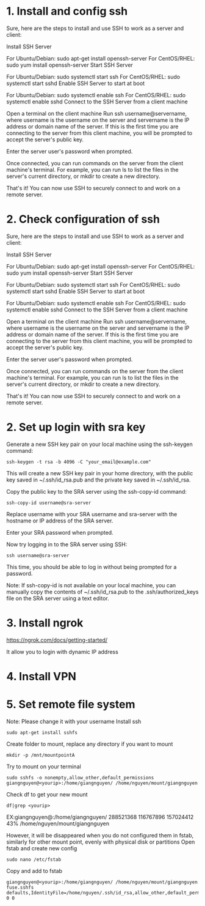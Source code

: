 # 1. Install and config ssh
Sure, here are the steps to install and use SSH to work as a server and client:

Install SSH Server

For Ubuntu/Debian: sudo apt-get install openssh-server
For CentOS/RHEL: sudo yum install openssh-server
Start SSH Server

For Ubuntu/Debian: sudo systemctl start ssh
For CentOS/RHEL: sudo systemctl start sshd
Enable SSH Server to start at boot

For Ubuntu/Debian: sudo systemctl enable ssh
For CentOS/RHEL: sudo systemctl enable sshd
Connect to the SSH Server from a client machine

Open a terminal on the client machine
Run ssh username@servername, where username is the username on the server and servername is the IP address or domain name of the server.
If this is the first time you are connecting to the server from this client machine, you will be prompted to accept the server's public key.

Enter the server user's password when prompted.

Once connected, you can run commands on the server from the client machine's terminal. For example, you can run ls to list the files in the server's current directory, or mkdir to create a new directory.

That's it! You can now use SSH to securely connect to and work on a remote server.

# 2. Check configuration of ssh
Sure, here are the steps to install and use SSH to work as a server and client:

Install SSH Server

For Ubuntu/Debian: sudo apt-get install openssh-server
For CentOS/RHEL: sudo yum install openssh-server
Start SSH Server

For Ubuntu/Debian: sudo systemctl start ssh
For CentOS/RHEL: sudo systemctl start sshd
Enable SSH Server to start at boot

For Ubuntu/Debian: sudo systemctl enable ssh
For CentOS/RHEL: sudo systemctl enable sshd
Connect to the SSH Server from a client machine

Open a terminal on the client machine
Run ssh username@servername, where username is the username on the server and servername is the IP address or domain name of the server.
If this is the first time you are connecting to the server from this client machine, you will be prompted to accept the server's public key.

Enter the server user's password when prompted.

Once connected, you can run commands on the server from the client machine's terminal. For example, you can run ls to list the files in the server's current directory, or mkdir to create a new directory.

That's it! You can now use SSH to securely connect to and work on a remote server.
# 2. Set up login with sra key
Generate a new SSH key pair on your local machine using the ssh-keygen command:
```
ssh-keygen -t rsa -b 4096 -C "your_email@example.com"
```
This will create a new SSH key pair in your home directory, with the public key saved in ~/.ssh/id_rsa.pub and the private key saved in ~/.ssh/id_rsa.

Copy the public key to the SRA server using the ssh-copy-id command:
```
ssh-copy-id username@sra-server
```
Replace username with your SRA username and sra-server with the hostname or IP address of the SRA server.

Enter your SRA password when prompted.

Now try logging in to the SRA server using SSH:

```
ssh username@sra-server
```

This time, you should be able to log in without being prompted for a password.

Note: If ssh-copy-id is not available on your local machine, you can manually copy the contents of ~/.ssh/id_rsa.pub to the .ssh/authorized_keys file on the SRA server using a text editor.

# 3. Install ngrok
https://ngrok.com/docs/getting-started/

It allow you to login with dynamic IP address
# 4. Install VPN


# 5. Set remote file system
Note: Please change it with your username
Install ssh
```
sudo apt-get install sshfs
```

Create folder to mount, replace any directory if you want to mount
```
mkdir -p /mnt/mountpointA
```

Try to mount on your terminal
```
sudo sshfs -o nonempty,allow_other,default_permissions giangnguyen@<yourip>:/home/giangnguyen/ /home/nguyen/mount/giangnguyen
```

Check df to get your new mount
```
df|grep <yourip>
```
EX:giangnguyen@<yourip>:/home/giangnguyen/ 288521368 116767896 157024412  43% /home/nguyen/mount/giangnguyen

However, it will be disappeared when you do not configured them in fstab, similarly for other mount point, evenly with physical disk or partitions
Open fstab and create new config
```
sudo nano /etc/fstab
```
Copy and add to fstab
```
giangnguyen@<yourip>:/home/giangnguyen/ /home/nguyen/mount/giangnguyen fuse.sshfs defaults,IdentityFile=/home/nguyen/.ssh/id_rsa,allow_other,default_permissions 0 0
```

